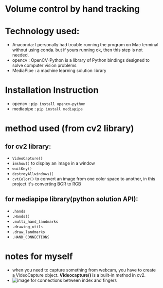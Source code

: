 # Volume control by hand tracking
# Technology used:
- Anaconda: I personally had trouble running the program on Mac terminal without using conda. but if yours running ok, then this step is not needed.
- opencv : OpenCV-Python is a library of Python bindings designed to solve computer vision problems
- MediaPipe : a machine learning solution library
# Installation Instruction
- opencv : `pip install opencv-python`
- mediapipe : `pip install mediapipe`
# method used (from cv2 library)
## for cv2 library:
  - `VideoCapture()`
  - `imshow()` to display an image in a window
  - `waitKey()`
  - `destroyAllwindows()`
  - `cvtColor()` to convert an image from one color space to another, in this project it's converting BGR to RGB
## for mediapipe library(python solution API):
  - `.hands`
  - `.Hands()`
  - `.multi_hand_landmarks`
  - `.drawing_utils`
  - `.draw_landmarks`
  - `.HAND_CONNECTIONS`
  
# notes for myself
- when you need to capture something from webcam, you have to create a VideoCapture object. **Videocapture()** is a built-in method in cv2.
- ![image for connections between index and fingers](https://mediapipe.dev/images/mobile/hand_landmarks.png)
